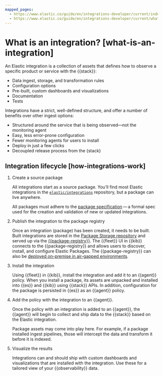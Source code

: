 ```yaml
---
mapped_pages:
  - https://www.elastic.co/guide/en/integrations-developer/current/index.html
  - https://www.elastic.co/guide/en/integrations-developer/current/what-is-an-integration.html
---
```


# What is an integration? [what-is-an-integration]

An Elastic integration is a collection of assets that defines how to observe a specific product or service with the {{stack}}:

* Data ingest, storage, and transformation rules
* Configuration options
* Pre-built, custom dashboards and visualizations
* Documentation
* Tests

Integrations have a strict, well-defined structure, and offer a number of benefits over other ingest options:

* Structured around the service that is being observed—​not the monitoring agent
* Easy, less error-prone configuration
* Fewer monitoring agents for users to install
* Deploy in just a few clicks
* Decoupled release process from the {stack}


## Integration lifecycle [how-integrations-work]

1. Create a source package

    All integrations start as a source package. You’ll find most Elastic integrations in the [`elastic/integrations`](https://github.com/elastic/integrations) repository, but a package can live anywhere.

    All packages must adhere to the [package specification](/extend/package-spec.md) — a formal spec used for the creation and validation of new or updated integrations.

2. Publish the integration to the package registry

    Once an integration (package) has been created, it needs to be built. Built integrations are stored in the [Package Storage repository](https://github.com/elastic/package-storage) and served up via the [{{package-registry}}](https://github.com/elastic/package-registry). The {{fleet}} UI in {{kib}} connects to the {{package-registry}} and allows users to discover, install, and configure Elastic Packages. The {{package-registry}} can also be [deployed on-premise in air-gapped environments](docs-content://reference/ingestion-tools/fleet/air-gapped.md#air-gapped-diy-epr).

3. Install the integration

    Using {{fleet}} in {{kib}}, install the integration and add it to an {{agent}} policy. When you install a package, its assets are unpacked and installed into {{es}} and {{kib}} using {{stack}} APIs. In addition, configuration for the package is persisted in {{es}} as an {{agent}} policy.

4. Add the policy with the integration to an {{agent}}.

    Once the policy with an integration is added to an {{agent}}, the {{agent}} will begin to collect and ship data to the {{stack}} based on the Elastic integration.

    Package assets may come into play here. For example, if a package installed ingest pipelines, those will intercept the data and transform it before it is indexed.

5. Visualize the results

    Integrations can and should ship with custom dashboards and visualizations that are installed with the integration. Use these for a tailored view of your {{observability}} data.



